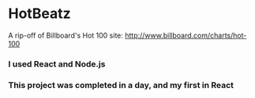 # HotBeatz

A rip-off of Billboard's Hot 100 site: http://www.billboard.com/charts/hot-100

### I used React and Node.js
### This project was completed in a day, and my first in React
